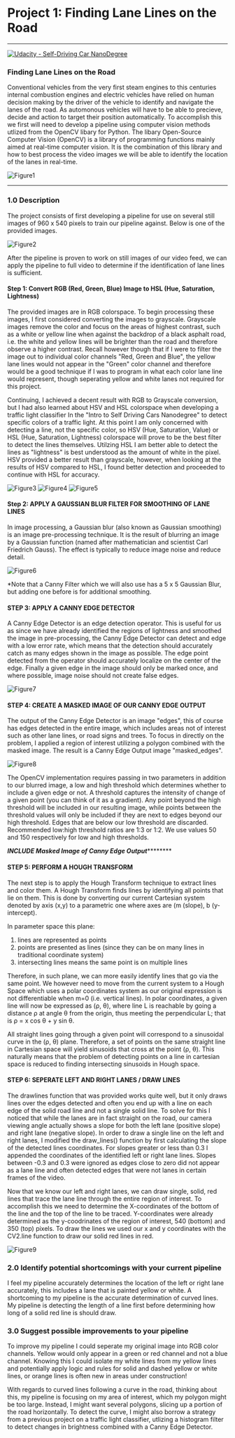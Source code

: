 # Project 1: Finding Lane Lines on the Road

---
[![Udacity - Self-Driving Car NanoDegree](https://s3.amazonaws.com/udacity-sdc/github/shield-carnd.svg)](http://www.udacity.com/drive)

### **Finding Lane Lines on the Road**

Conventional vehicles from the very first steam engines to this centuries internal combustion engines and electric vehicles have relied on human decision making by the driver of the vehicle to identify and navigate the lanes of the road.  As automonous vehicles will have to be able to precieve, decide and action to target their position automatically.  To accomplish this we first will need to develop a pipeline using computer vision methods utlized from the OpenCV libary for Python.  The libary Open-Source Computer Vision (OpenCV) is a library of programming functions mainly aimed at real-time computer vision.  It is the combination of this library and how to best process the video images we will be able to identify the location of the lanes in real-time.


[//]: # (Image References)

![Figure1](https://github.com/silverwhere/Self-Driving-Car-Nanodegree---Udacity/blob/main/Project%201%20-%20Finding%20Lane%20Lines/test_images/solidYellowCurve.jpg)

---

### 1.0 Description

The project consists of first developing a pipeline for use on several still images of 960 x 540 pixels to train our pipeline against. Below is one of the provided images.

![Figure2](https://github.com/silverwhere/Self-Driving-Car-Nanodegree---Udacity/blob/main/Project%201%20-%20Finding%20Lane%20Lines/test_images/solidWhiteCurve.jpg)

After the pipeline is proven to work on still images of our video feed, we can apply the pipeline to full video to determine if the identification of lane lines is sufficient.

#### Step 1: Convert RGB (Red, Green, Blue) Image to HSL (Hue, Saturation, Lightness)

The provided images are in RGB colorspace. To begin processing these images, I first considered converting the images to grayscale.  Grayscale images remove the color and focus on the areas of highest contrast, such as a white or yellow line when against the backdrop of a black asphalt road, i.e. the white and yellow lines will be brighter than the road and therefore observe a higher contrast.  Recall however though that if I were to filter the image out to individual color channels "Red, Green and Blue", the yellow lane lines would not appear in the "Green" color channel and therefore would be a good technique if I was to program in what each color lane line would represent, though seperating yellow and white lanes not required for this project.   

Continuing, I achieved a decent result with RGB to Grayscale conversion, but I had also learned about HSV and HSL colorspace when developing a traffic light classifier In the "Intro to Self Driving Cars Nanodegree" to detect specific colors of a traffic light.  At this point I am only concerned with detecting a line, not the specific color, so HSV (Hue, Saturation, Value) or HSL (Hue, Saturation, Lightness) colorspace will prove to be the best filter to detect the lines themselves.  Utilzing HSL I am better able to detect the lines as "lightness" is best understood as the amount of white in the pixel.  HSV provided a better result than grayscale, however, when looking at the results of HSV compared to HSL, I found better detection and proceeded to continue with HSL for accuracy.

![Figure3](https://github.com/silverwhere/Self-Driving-Car-Nanodegree---Udacity/blob/main/Project%201%20-%20Finding%20Lane%20Lines/test_pipeline_images/gray_white_lanes.jpg)
![Figure4](https://github.com/silverwhere/Self-Driving-Car-Nanodegree---Udacity/blob/main/Project%201%20-%20Finding%20Lane%20Lines/test_pipeline_images/hsv_white_lanes.jpg)
![Figure5](https://github.com/silverwhere/Self-Driving-Car-Nanodegree---Udacity/blob/main/Project%201%20-%20Finding%20Lane%20Lines/test_pipeline_images/hls_white_lanes.jpg)

#### Step 2: APPLY A GAUSSIAN BLUR FILTER FOR SMOOTHING OF LANE LINES

In image processing, a Gaussian blur (also known as Gaussian smoothing) is an image pre-processing technique.  It is the result of blurring an image by a Gaussian function (named after mathematician and scientist Carl Friedrich Gauss).  The effect is typically to reduce image noise and reduce detail.

![Figure6](https://github.com/silverwhere/Self-Driving-Car-Nanodegree---Udacity/blob/main/Project%201%20-%20Finding%20Lane%20Lines/test_pipeline_images/gaussian_blur.jpg)

*Note that a Canny Filter which we will also use has a 5 x 5 Gaussian Blur, but adding one before is for additional smoothing.

#### STEP 3: APPLY A CANNY EDGE DETECTOR

A Canny Edge Detector is an edge detection operator.  This is useful for us as since we have already identified the regions of lightness and smoothed the image in pre-processing, the Canny Edge Detector can detect and edge with a low error rate, which means that the detection should accurately catch as many edges shown in the image as possible.  The edge point detected from the operator should accurately localize on the center of the edge.  Finally a given edge in the image should only be marked once, and where possible, image noise should not create false edges.

![Figure7](https://github.com/silverwhere/Self-Driving-Car-Nanodegree---Udacity/blob/main/Project%201%20-%20Finding%20Lane%20Lines/test_pipeline_images/canny_edge.jpg)

#### STEP 4: CREATE A MASKED IMAGE OF OUR CANNY EDGE OUTPUT

The output of the Canny Edge Detector is an image "edges", this of course has edges detected in the entire image, which includes areas not of interest such as other lane lines, or road signs and trees.  To focus in directly on the problem, I applied a region of interest utilizing a polygon combined with the masked image.  The result is a Canny Edge Output image "masked_edges".  

![Figure8](https://github.com/silverwhere/Self-Driving-Car-Nanodegree---Udacity/blob/main/Project%201%20-%20Finding%20Lane%20Lines/test_pipeline_images/region_of_interest.jpg)

The OpenCV implementation requires passing in two parameters in addition to our blurred image, a low and high threshold which determines whether to include a given edge or not. A threshold captures the intensity of change of a given point (you can think of it as a gradient). Any point beyond the high threshold will be included in our resulting image, while points between the threshold values will only be included if they are next to edges beyond our high threshold. Edges that are below our low threshold are discarded. Recommended low:high threshold ratios are 1:3 or 1:2. We use values 50 and 150 respectively for low and high thresholds.

*****INCLUDE Masked Image of Canny Edge Output*************

#### STEP 5: PERFORM A HOUGH TRANSFORM 

The next step is to apply the Hough Transform technique to extract lines and color them. A Hough Transform finds lines by identifying all points that lie on them. This is done by converting our current Cartesian system denoted by axis (x,y) to a parametric one where axes are (m (slope), b (y-intercept). 

In parameter space this plane:
1. lines are represented as points
2. points are presented as lines (since they can be on many lines in traditional coordinate system)
3. intersecting lines means the same point is on multiple lines

Therefore, in such plane, we can more easily identify lines that go via the same point. We however need to move from the current system to a Hough Space which uses a polar coordinates system as our original expression is not differentiable when m=0 (i.e. vertical lines). In polar coordinates, a given line will now be expressed as (ρ, θ), where line L is reachable by going a distance ρ at angle θ from the origin, thus meeting the perpendicular L; that is ρ = x cos θ + y sin θ.  

All straight lines going through a given point will correspond to a sinusoidal curve in the (ρ, θ) plane. Therefore, a set of points on the same straight line in Cartesian space will yield sinusoids that cross at the point (ρ, θ). This naturally means that the problem of detecting points on a line in cartesian space is reduced to finding intersecting sinusoids in Hough space.

#### STEP 6: SEPERATE LEFT AND RIGHT LANES / DRAW LINES

The drawlines function that was provided works quite well, but it only draws lines over the edges detected and often you end up with a line on each edge of the solid road line and not a single solid line.  To solve for this I noticed that while the lanes are in fact straight on the road, our camera viewing angle actually shows a slope for both the left lane (positive slope) and right lane (negative slope).  In order to draw a single line on the left and right lanes, I modified the draw_lines() function by first calculating the slope of the detected lines coordinates.  For slopes greater or less than 0.3 I appended the coordinates of the identified left or right lane lines.  Slopes between -0.3 and 0.3 were ignored as edges close to zero did not appear as a lane line and often detected edges that were not lanes in certain frames of the video.

Now that we know our left and right lanes, we can draw single, solid, red lines that trace the lane line through the entire region of interest.  To accomplish this we need to determine the X-coordinates of the bottom of the line and the top of the line to be traced.  Y-coordinates were already determined as the y-coodrinates of the region of interest, 540 (bottom) and 350 (top) pixels.  To draw the lines we used our x and y coordinates with the CV2.line function to draw our solid red lines in red.

![Figure9](https://github.com/silverwhere/Self-Driving-Car-Nanodegree---Udacity/blob/main/Project%201%20-%20Finding%20Lane%20Lines/test_pipeline_images/solidWhiteCurve.jpg)  
### 2.0 Identify potential shortcomings with your current pipeline

I feel my pipeline accurately determines the location of the left or right lane accurately, this includes a lane that is painted yellow or white.  A shortcoming to my pipeline is the accurate determination of curved lines.  My pipeline is detecting the length of a line first before determining how long of a solid red line is should draw.  


### 3.0 Suggest possible improvements to your pipeline

To improve my pipeline I could seperate my original image into RGB color channels.  Yellow would only appear in a green or red channel and not a blue channel.  Knowing this I could isolate my white lines from my yellow lines and potentially apply logic and rules for solid and dashed yellow or white lines, or orange lines is often new in areas under construction!

With regards to curved lines following a curve in the road, thinking about this, my pipeline is focusing on my area of interest, which my polygon might be too large.  Instead, I might want several polygons, slicing up a portion of the road horizontally.  To detect the curve, I might also borrow a strategy from a previous project on a traffic light classifier, utlizing a histogram filter to detect changes in brightness combined with a Canny Edge Detector.  


